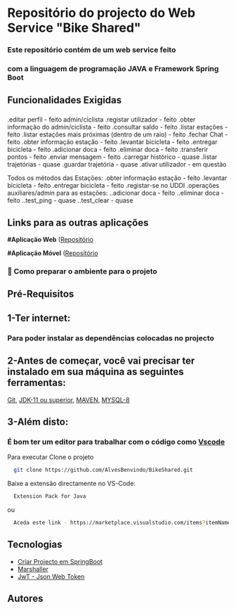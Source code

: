 
# Repositório do projecto do Web Service "Bike Shared"

### Este repositório contém de um web service feito
### com a linguagem de programação JAVA e Framework Spring Boot

## Funcionalidades Exigidas
### 
.editar perfil - feito admin/ciclista
.registar utilizador - feito
.obter informação do admin/ciclista - feito
.consultar saldo - feito
.listar estações - feito
.listar estações mais próximas (dentro de um raio) - feito
.fechar Chat - feito
.obter informação estação - feito
.levantar bicicleta - feito
.entregar bicicleta - feito
.adicionar doca - feito
.eliminar doca - feito
.transferir pontos - feito
.enviar mensagem - feito
.carregar histórico - quase
.listar trajetórias - quase
.guardar trajetória - quase
.ativar utilizador - em questão

Todos os métodos das Estações:
.obter informação estação - feito
.levantar bicicleta - feito
.entregar bicicleta - feito
.registar-se no UDDI
.operações auxiliares/admin para as estações:
..adicionar doca - feito
..eliminar doca - feito
..test_ping - quase
..test_clear - quase


##

## Links para as outras aplicações

**#Aplicação Web** 
([Repositório](https://github.com/mannuelst/bs-admin)

**#Aplicação Móvel** 
([Repositório](https://github.com/AlvesBenvindo/BikeShared)

### 🚀 Como preparar o ambiente para o projeto

## Pré-Requisitos

## 1-Ter internet:
### Para poder instalar as dependências colocadas no projecto

## 2-Antes de começar, você vai precisar ter instalado em sua máquina as seguintes ferramentas: 
[Git](https://git-scm.com/doc), [JDK-11 ou superior](https://www.oracle.com/ae/java/technologies/downloads/), [MAVEN](https://maven.apache.org/), [MYSQL-8](https://www.mysql.com/downloads/)


## 3-Além disto:
### É bom ter um editor para trabalhar com o código como [Vscode](https://code.visualstudio.com/)

Para executar
Clone o projeto

```bash
  git clone https://github.com/AlvesBenvindo/BikeShared.git
```

Baixe a extensão directamente no VS-Code:
```bash
  Extension Pack for Java
```
ou
```bash
  Aceda este link - https://marketplace.visualstudio.com/items?itemName=vscjava.vscode-java-pack
```


## Tecnologias

 - [Criar Projecto em SpringBoot](https://start.spring.io/)
 - [Marshaller](https://docs.oracle.com/javase/8/docs/api/javax/xml/bind/Marshaller.html)
 - [JwT - Json Web Token](https://jwt.io/introduction)



 

 
## Autores


